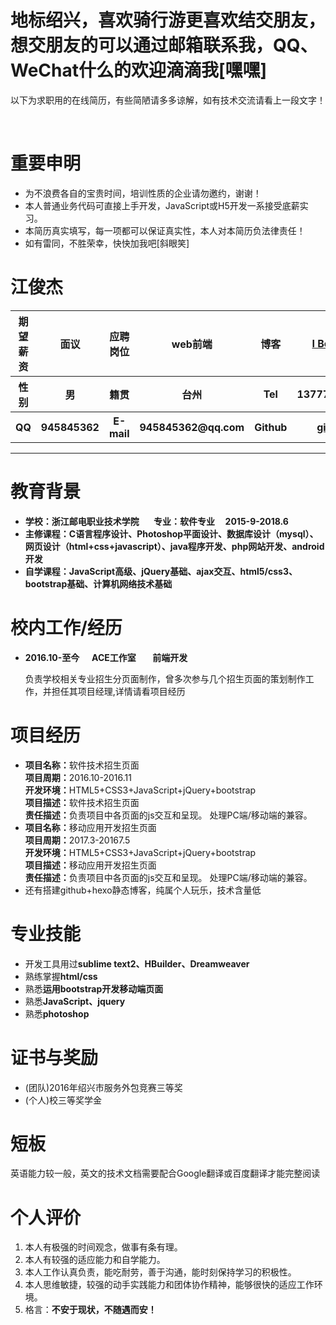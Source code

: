 <h1>地标绍兴，喜欢骑行游更喜欢结交朋友，想交朋友的可以通过邮箱联系我，QQ、WeChat什么的欢迎滴滴我[嘿嘿]</h1>
<p>以下为求职用的在线简历，有些简陋请多多谅解，如有技术交流请看上一段文字！</p></br>
<h1>重要申明</h1>
<ul>
<li>为不浪费各自的宝贵时间，培训性质的企业请勿邀约，谢谢！</li>
<li>本人普通业务代码可直接上手开发，JavaScript或H5开发一系接受底薪实习。</li>
<li>本简历真实填写，每一项都可以保证真实性，本人对本简历负法律责任！</li>
<li>如有雷同，不胜荣幸，快快加我吧[斜眼笑]</li>
</ul>
<h1>江俊杰</h1>
<table>
<thead>
<tr>
<th align="center"><strong>期望薪资</strong></th>
<th align="center">面议</th>
<th align="center"><strong>应聘岗位</strong></th>
<th align="center">web前端</th>
<th align="center"><strong>博客</strong></th>
<th align="center"><a href="//hyyqcweb.github.io/">I Believe</a></th>
</tr>
</thead>
<tbody>
<tr>
<th align="center"><strong>性别</strong></th>
				<th align="center">男</th>
				<th align="center"><strong>籍贯</strong></th>
				<th align="center">台州</th>
				<th align="center">Tel</th>
				<th align="center">1377768****</th>
			</tr>
			<tr>
				<th align="center"><strong>QQ</strong></th>
				<th align="center">945845362</th>
				<th align="center"><strong>E-mail</strong></th>
				<th align="center">945845362@qq.com</th>
				<th align="center">Github</th>
				<th align="center"><a href="//github.com/hyyqcweb">github</a></th>
</tr>
</tbody>
</table>
<hr />
<h1>教育背景</h1>
<ul id="list">
<li><strong>学校：浙江邮电职业技术学院        专业：软件专业      2015-9-2018.6</strong></li>
<li><strong>主修课程：C语言程序设计、Photoshop平面设计、数据库设计（mysql）、网页设计（html+css+javascript）、java程序开发、php网站开发、android开发</strong></li>
<li><strong>自学课程：JavaScript高级、jQuery基础、ajax交互、html5/css3、bootstrap基础、计算机网络技术基础</strong></li>	
</ul>
<h1>校内工作/经历</h1>
<ul>
<li>
<strong>2016.10-至今       ACE工作室        前端开发</strong><br>
<p>负责学校相关专业招生分页面制作，曾多次参与几个招生页面的策划制作工作，并担任其项目经理,详情请看项目经历</p>
</li>
</ul>
<h1>项目经历</h1>
<ul>
<li>
<strong>项目名称：</strong>软件技术招生页面<br>
<strong>项目周期：</strong>2016.10-2016.11<br>
<strong>开发环境：</strong>HTML5+CSS3+JavaScript+jQuery+bootstrap<br>
<strong>项目描述：</strong>软件技术招生页面<br>
<strong>责任描述：</strong>负责项目中各页面的js交互和呈现。
		 处理PC端/移动端的兼容。
</li>
<li>
<strong>项目名称：</strong>移动应用开发招生页面<br>
<strong>项目周期：</strong>2017.3-20167.5<br>
<strong>开发环境：</strong>HTML5+CSS3+JavaScript+jQuery+bootstrap<br>
<strong>项目描述：</strong>移动应用开发招生页面<br>
<strong>责任描述：</strong>负责项目中各页面的js交互和呈现。
		 处理PC端/移动端的兼容。
</li>
<li>还有搭建github+hexo静态博客，纯属个人玩乐，技术含量低</li>
</ul>
<h1>专业技能</h1>
<ul>
<li>开发工具用过<strong>sublime text2、HBuilder、Dreamweaver</strong></li>
<li>熟练掌握<strong>html/css</strong></li>
<li>熟悉<strong>运用bootstrap开发移动端页面</strong></li>
<li>熟悉<strong>JavaScript、jquery</strong></li>
<li>熟悉<strong>photoshop</strong></ul>
<h1>证书与奖励</h1>
<ul>
<li>(团队)2016年绍兴市服务外包竞赛三等奖</li>
<li>(个人)校三等奖学金</ul>
<h1>短板</h1>
<p>英语能力较一般，英文的技术文档需要配合Google翻译或百度翻译才能完整阅读</p>
<h1>个人评价</h1>
<ol>
<li>本人有极强的时间观念，做事有条有理。</li>
<li>本人有较强的适应能力和自学能力。</li>
<li>本人工作认真负责，能吃耐劳，善于沟通，能时刻保持学习的积极性。</li>
<li>本人思维敏捷，较强的动手实践能力和团体协作精神，能够很快的适应工作环境。</li>
<li>格言：<strong>不安于现状，不随遇而安！</strong>
</ol>








